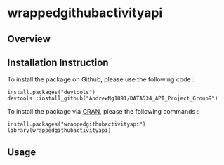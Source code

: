 # wrappedgithubactivityapi

## Overview


## Installation Instruction

To install the package on Github, please use the following code :

    install.packages("devtools")
    devtools::install_github("AndrewNg1891/DATA534_API_Project_Group9")


To install the package via [CRAN](https://cran.r-project.org/), please the following commands :

    install.packages("wrappedgithubactivityapi")
    library(wrappedgithubactivityapi)

## Usage


